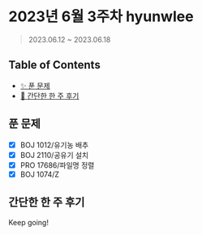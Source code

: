 # 2023년 6월 3주차 hyunwlee

> 2023.06.12 ~ 2023.06.18

## Table of Contents

- [✨ 푼 문제](#푼-문제)
- [🤔 간단한 한 주 후기](#간단한-한-주-후기)

## 푼 문제

<!-- 📕 백준 : BOJ 문제번호/문제제목 e.g. BOJ 2577/숫자의 개수 -->
<!-- 📗 프로그래머스 : PRO 문제번호/문제제목 e.g. PRO 120812/최빈값 구하기 -->
<!-- 백준허브를 사용하시면 프로그래머스의 문제번호도 확인하실 수 있습니다 -->

- [x] BOJ 1012/유기농 배추
- [x] BOJ 2110/공유기 설치
- [x] PRO 17686/파일명 정렬
- [x] BOJ 1074/Z

## 간단한 한 주 후기

<!-- 한 주 후기를 간단하게 작성해주세요 ! -->

Keep going!
